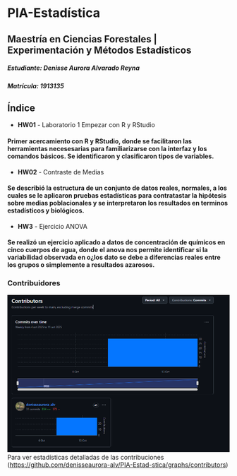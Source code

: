 # PIA-Estadística
## Maestría en Ciencias Forestales | Experimentación y Métodos Estadísticos
##### Estudiante: Denisse Aurora Alvarado Reyna
##### Matrícula: 1913135
## Índice 
- **HW01** - Laboratorio 1 Empezar con R y RStudio 
#### Primer acercamiento con R y RStudio, donde se facilitaron las herramientas necesesarias para familiarizarse con la interfaz y los comandos básicos. Se identificaron y clasificaron tipos de variables. 
- **HW02** - Contraste de Medias
#### Se describió la estructura de un conjunto de datos reales, normales, a los cuales se le aplicaron pruebas estadísticas para contratastar la hipótesis sobre medias poblacionales y se interpretaron los resultados en terminos estadísticos y biológicos.
- **HW3** - Ejercicio ANOVA
#### Se realizó un ejercicio aplicado a datos de concentración de químicos en cinco cuerpos de agua, donde el anova nos permite identificar si la variabilidad observada en o¿los dato se debe a diferencias reales entre los grupos o simplemente a resultados azarosos. 
### Contribuidores
![Gráfica de Contribuciones](./GraficaDeContribuidores.png) 
Para ver estadísticas detalladas de las contribuciones (https://github.com/denisseaurora-alv/PIA-Estad-stica/graphs/contributors)

